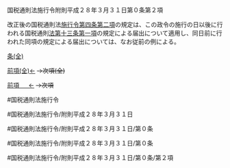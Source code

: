 国税通則法施行令附則平成２８年３月３１日第０条第２項

改正後の国税通則法[施行令第四条第二項](国税通則法施行＿令＿第４条第２項)の規定は、この政令の施行の日以後に行われる国税通則[法第十三条第一項](国税通則法＿＿＿＿＿第１３条第１項)の規定による届出について適用し、同日前に行われた同項の規定による届出については、なお従前の例による。

[条(全)](国税通則法施行＿令附則平成２８年３月３１日第０条_.md)

[前項(全)←](国税通則法施行＿令附則平成２８年３月３１日第０条第１項_.md)  ~~→次項(全)~~

[前項 　 ←](国税通則法施行＿令附則平成２８年３月３１日第０条第１項.md)  ~~→次項~~



#国税通則法施行令

#国税通則法施行令/附則平成２８年３月３１日

#国税通則法施行令/附則平成２８年３月３１日/第０条

#国税通則法施行令/附則平成２８年３月３１日/第０条

#国税通則法施行令/附則平成２８年３月３１日/第０条/第２項

